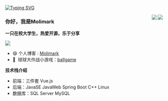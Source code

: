 [![Typing SVG](https://readme-typing-svg.herokuapp.com?pause=500&lines=Hi+there+%F0%9F%91%8B;I'm+Molimark)](https://git.io/typing-svg)

<!--
**moli-mark/moli-mark** is a ✨ _special_ ✨ repository because its `README.md` (this file) appears on your GitHub profile.

Here are some ideas to get you started:

- 🔭 I’m currently working on ...
- 🌱 I’m currently learning ...
- 👯 I’m looking to collaborate on ...
- 🤔 I’m looking for help with ...
- 💬 Ask me about ...
- 📫 How to reach me: ...
- 😄 Pronouns: ...
- ⚡ Fun fact: ...
-->

<img align="right" src="https://github-readme-stats.vercel.app/api?username=moli-mark&theme=prussian&show_icons=true&count_private=true&hide=contribs,issues" />

<img align="right" src="https://github-readme-stats.vercel.app/api/top-langs/?username=moli-mark&layout=compact&theme=algolia&hide=html,css,JavaScript" />

### 你好，我是Molimark
**一只在校大学生，热爱开源，乐于分享**

![](https://visitor-badge.glitch.me/badge?page_id=moli-mark.readme)

- :smile: 个人博客 : [Molimark](https://molimark.com.cn/)
- 🎈 &nbsp;球球大作战小游戏：[ballgame](https://game.molimark.com.cn/)

**技术栈介绍**
- 前端：三件套 Vue.js
- 后端：JavaSE  JavaWeb Spring Boot C++  Linux
- 数据库：SQL Server  MySQL
